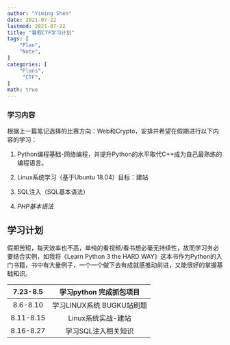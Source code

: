 ```yaml
---
author: "Yiming Shen"
date: 2021-07-22
lastmod: 2021-07-22
title: "暑假CTF学习计划"
tags: [
    "Plan",
    "Note",
]
categories: [
    "Plans",
     "CTF",
]
math: true
---
```


### 学习内容

根据上一篇笔记选择的比赛方向：Web和Crypto，安排并希望在假期进行以下内容的学习：

1. Python编程基础-网络编程，并提升Python的水平取代C++成为自己最熟练的编程语言。

2. Linux系统学习（基于Ubuntu 18.04）目标：建站

   [^教程]:https://linuxtools-rst.readthedocs.io/zh_CN/latest/advance/index.html

3. SQL注入（SQL基本语法）

4. *PHP基本语法*

## 学习计划

假期苦短，每天效率也不高，单纯的看视频/看书想必毫无持续性，故而学习务必要结合实例，如我将《Learn Python 3 the HARD WAY》这本书作为Python的入门书籍，书中有大量例子，一个一个做下去有成就感推动前进，又能很好的掌握基础知识。

| 7.23-8.5  |  学习python 完成抓包项目  |
| :-------: | :-----------------------: |
| 8.6-8.10  | 学习LINUX系统 BUGKU站刷题 |
| 8.11-8.15 |    Linux系统实战-建站     |
| 8.16-8.27 |    学习SQL注入相关知识    |



